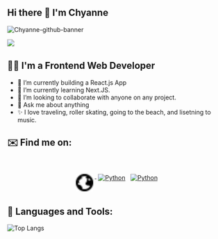 ## Hi there 👋 I'm Chyanne

![Chyanne-github-banner](https://github.com/Chyannetech/Chyannetech/assets/103911002/61f58a62-8ee2-40f2-801e-51ea23f5c5f9)

![](https://visitor-badge.laobi.icu/badge?page_id=Chyannetech.Chyannetech)

## 👩‍💻 I'm a Frontend Web Developer
<ul>
<li> 🔭 I’m currently building a React.js App</li>
<li>🌱 I’m currently learning Next.JS.</li>
<li>👯 I’m looking to collaborate with anyone on any project.</li>
<li>💬 Ask me about anything</li>
<li>✨ I love traveling, roller skating, going to the beach, and lisetning to music.</li>
</ul>

## ✉️ Find me on:
<br>
<p align="center">
 <a href="https://github.com/Chyannetech" target="_blank" rel="noopener noreferrer"> <img src="https://raw.githubusercontent.com/iconic/open-iconic/master/svg/globe.svg" alt="Python" height="40" style="vertical-align:top; margin:4px"> </a>
 <a href="https://www.linkedin.com/in/chyannerobbins" target="_blank" rel="noopener noreferrer"> <img src="https://cdn.jsdelivr.net/npm/simple-icons@v3/icons/linkedin.svg" alt="Python" height="40" style="vertical-align:top; margin:4px"></a>
 <a href="mailto:chyannetech@gmail.com"> <img src="https://cdn.jsdelivr.net/npm/simple-icons@v3/icons/gmail.svg" alt="Python" height="40" style="vertical-align:top; margin:4px"></a>
</p>

## 🧰 Languages and Tools:
![Top Langs](https://github-readme-stats.vercel.app/api/top-langs/?username=Chyannetech&theme=tokyonight)

                                                                           

                                                                                                              


 
